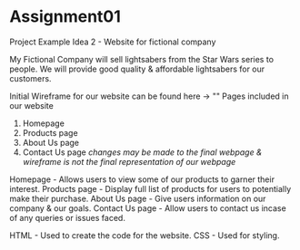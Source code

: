 # Assignment01

Project Example Idea 2 - Website for fictional company

My Fictional Company will sell lightsabers from the Star Wars series to people. We will provide good quality & affordable lightsabers for our customers.

Initial Wireframe for our website can be found here -> ""
Pages included in our website

1. Homepage
2. Products page
3. About Us page
4. Contact Us page
   _changes may be made to the final webpage & wireframe is not the final representation of our webpage_

Homepage - Allows users to view some of our products to garner their interest.
Products page - Display full list of products for users to potentially make their purchase.
About Us page - Give users information on our company & our goals.
Contact Us page - Allow users to contact us incase of any queries or issues faced.

HTML - Used to create the code for the website.
CSS - Used for styling.
